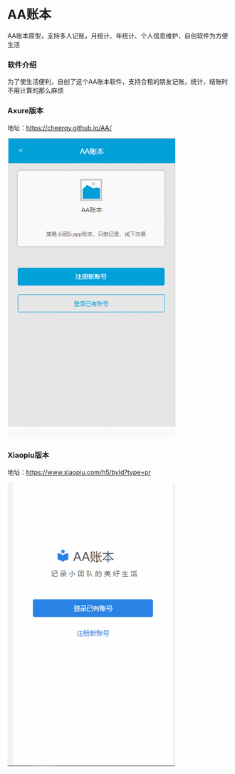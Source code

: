 # AA账本
AA账本原型，支持多人记账，月统计、年统计、个人信息维护，自创软件为方便生活
### 软件介绍

为了使生活便利，自创了这个AA账本软件，支持合租的朋友记账，统计，结账时不用计算的那么麻烦

### Axure版本

地址：https://cheerqy.github.io/AA/

![](https://github.com/CheerQY/AA/blob/master/GIF_Axure.gif)

### Xiaopiu版本

地址：https://www.xiaopiu.com/h5/byId?type=pr

![](https://github.com/CheerQY/AA/blob/master/GIF_xiaopiu.gif)